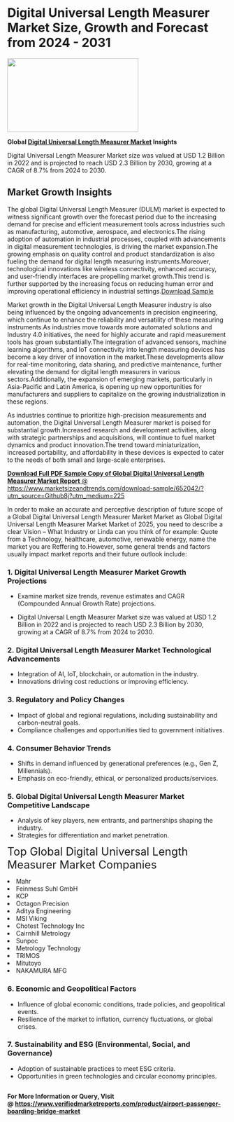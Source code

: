 <H1>Digital Universal Length Measurer Market Size, Growth and Forecast from 2024 - 2031</H1><img class="aligncenter size-medium wp-image-584254" src="https://thirdeyenews.in/wp-content/uploads/2024/09/Global-Market-Research-300x168.jpeg" alt="" width="300" height="168" /><p><strong>Global&nbsp;<a href="https://www.marketsizeandtrends.com/download-sample/652042/?utm_source=Github8j?utm_medium=225">Digital Universal Length Measurer Market</a> Insights</strong></p><p>Digital Universal Length Measurer Market size was valued at USD 1.2 Billion in 2022 and is projected to reach USD 2.3 Billion by 2030, growing at a CAGR of 8.7% from 2024 to 2030.</p><p><h2>Market Growth Insights</h2> <p>The global Digital Universal Length Measurer (DULM) market is expected to witness significant growth over the forecast period due to the increasing demand for precise and efficient measurement tools across industries such as manufacturing, automotive, aerospace, and electronics.The rising adoption of automation in industrial processes, coupled with advancements in digital measurement technologies, is driving the market expansion.The growing emphasis on quality control and product standardization is also fueling the demand for digital length measuring instruments.Moreover, technological innovations like wireless connectivity, enhanced accuracy, and user-friendly interfaces are propelling market growth.This trend is further supported by the increasing focus on reducing human error and improving operational efficiency in industrial settings.<a href="#">Download Sample</a> <p>Market growth in the Digital Universal Length Measurer industry is also being influenced by the ongoing advancements in precision engineering, which continue to enhance the reliability and versatility of these measuring instruments.As industries move towards more automated solutions and Industry 4.0 initiatives, the need for highly accurate and rapid measurement tools has grown substantially.The integration of advanced sensors, machine learning algorithms, and IoT connectivity into length measuring devices has become a key driver of innovation in the market.These developments allow for real-time monitoring, data sharing, and predictive maintenance, further elevating the demand for digital length measurers in various sectors.Additionally, the expansion of emerging markets, particularly in Asia-Pacific and Latin America, is opening up new opportunities for manufacturers and suppliers to capitalize on the growing industrialization in these regions.<p>As industries continue to prioritize high-precision measurements and automation, the Digital Universal Length Measurer market is poised for substantial growth.Increased research and development activities, along with strategic partnerships and acquisitions, will continue to fuel market dynamics and product innovation.The trend toward miniaturization, increased portability, and affordability in these devices is expected to cater to the needs of both small and large-scale enterprises.<a href="#"></p><p><span class=""><strong>Download Full PDF Sample Copy of Global Digital Universal Length Measurer Market Report</strong> @ <a href="https://www.marketsizeandtrends.com/download-sample/652042/?utm_source=Github8j?utm_medium=225" target="_blank">https://www.marketsizeandtrends.com/download-sample/652042/?utm_source=Github8j?utm_medium=225</a></span></p><p>In order to make an accurate and perceptive description of future scope of a Global&nbsp;Digital Universal Length Measurer Market Market as Global&nbsp;Digital Universal Length Measurer Market Market of 2025, you need to describe a clear Vision &ndash; What Industry or Linda can you think of for example: Quote from a Technology, healthcare, automotive, renewable energy, name the market you are Reffering to.However, some general trends and factors usually impact market reports and their future outlook include:</p><h3>1.&nbsp;<strong>Digital Universal Length Measurer Market Growth Projections</strong></h3><ul><li>Examine market size trends, revenue estimates and CAGR (Compounded Annual Growth Rate) projections.</li><li><p>Digital Universal Length Measurer Market size was valued at USD 1.2 Billion in 2022 and is projected to reach USD 2.3 Billion by 2030, growing at a CAGR of 8.7% from 2024 to 2030.</p></li></ul><h3>2.&nbsp;<strong>Digital Universal Length Measurer Market Technological Advancements</strong></h3><ul><li>Integration of AI, IoT, blockchain, or automation in the industry.</li><li>Innovations driving cost reductions or improving efficiency.</li></ul><h3>3.&nbsp;<strong>Regulatory and Policy Changes</strong></h3><ul><li>Impact of global and regional regulations, including sustainability and carbon-neutral goals.</li><li>Compliance challenges and opportunities tied to government initiatives.</li></ul><h3>4.&nbsp;<strong>Consumer Behavior Trends</strong></h3><ul><li>Shifts in demand influenced by generational preferences (e.g., Gen Z, Millennials).</li><li>Emphasis on eco-friendly, ethical, or personalized products/services.</li></ul><h3>5.&nbsp;<strong>Global Digital Universal Length Measurer Market Competitive Landscape</strong></h3><ul><li>Analysis of key players, new entrants, and partnerships shaping the industry.</li><li>Strategies for differentiation and market penetration.</li></ul><p data-pm-slice="1 1 []"><span style="color: inherit; font-family: inherit; font-size: 25px;">Top Global Digital Universal Length Measurer Market Companies</span></p><div class="" data-test-id=""><p><li>Mahr</li><li> Feinmess Suhl GmbH</li><li> KCP</li><li> Octagon Precision</li><li> Aditya Engineering</li><li> MSI Viking</li><li> Chotest Technology Inc</li><li> Cairnhill Metrology</li><li> Sunpoc</li><li> Metrology Technology</li><li> TRIMOS</li><li> Mitutoyo</li><li> NAKAMURA MFG</li></p></div><h3>6.&nbsp;<strong>Economic and Geopolitical Factors</strong></h3><ul><li>Influence of global economic conditions, trade policies, and geopolitical events.</li><li>Resilience of the market to inflation, currency fluctuations, or global crises.</li></ul><h3>7.&nbsp;<strong>Sustainability and ESG (Environmental, Social, and Governance)</strong></h3><ul><li>Adoption of sustainable practices to meet ESG criteria.</li><li>Opportunities in green technologies and circular economy principles.</li></ul><h2><strong style="font-size: 14px;">For More Information or Query, Visit @&nbsp;</strong><a style="background-color: #ffffff; font-size: 14px;" href="https://www.marketsizeandtrends.com/report/digital-universal-length-measurer-market/" target="_blank">https://www.verifiedmarketreports.com/product/airport-passenger-boarding-bridge-market</a></h2>